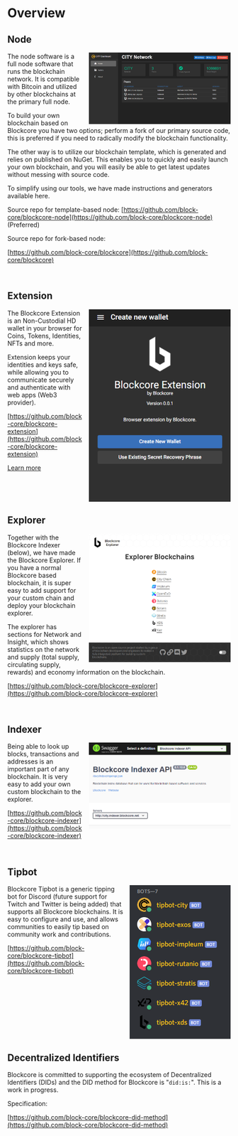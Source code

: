 # Overview

## Node

<a href="/img/blockcore-node.png"><img style="float: right; max-width: 320px; margin-left: 1em;" src="/img/blockcore-node.png"></a>The node software is a full node software that runs the blockchain network. It is compatible with Bitcoin and utilized by other blockchains at the primary full node.

To build your own blockchain based on Blockcore you have two options; perform a fork of our primary source code, this is preferred if you need to radically modify the blockchain functionality.

The other way is to utilize our blockchain template, which is generated and relies on published on NuGet. This enables you to quickly and easily launch your own blockchain, and you will easily be able to get latest updates without messing with source code.

To simplify using our tools, we have made instructions and generators available here.

Source repo for template-based node: [https://github.com/block-core/blockcore-node](https://github.com/block-core/blockcore-node) (Preferred)

Source repo for fork-based node: 

[https://github.com/block-core/blockcore](https://github.com/block-core/blockcore)

<br style="clear:both;">

## Extension

<a href="/img/blockcore-extension.png"><img style="float: right; max-width: 320px; margin-left: 1em;" src="/img/blockcore-extension.png"></a>The Blockcore Extension is an Non-Custodial HD wallet in your browser for Coins, Tokens, Identities, NFTs and more.

Extension keeps your identities and keys safe, while allowing you to communicate securely and authenticate with web apps (Web3 provider).

[https://github.com/block-core/blockcore-extension](https://github.com/block-core/blockcore-extension)

[Learn more](extension/index.md)

<br style="clear:both;">

## Explorer

<a href="/img/blockcore-explorer.png"><img style="float: right; max-width: 320px; margin-left: 1em;" src="/img/blockcore-explorer.png"></a>Together with the Blockcore Indexer (below), we have made the Blockcore Explorer. If you have a normal Blockcore based blockchain, it is super easy to add support for your custom chain and deploy your blockchain explorer.

The explorer has sections for Network and Insight, which shows statistics on the network and supply (total supply, circulating supply, rewards) and economy information on the blockchain.

[https://github.com/block-core/blockcore-explorer](https://github.com/block-core/blockcore-explorer)

<br style="clear:both;">

## Indexer

<a href="/img/blockcore-indexer.png"><img style="float: right; max-width: 320px; margin-left: 1em;" src="/img/blockcore-indexer.png"></a>Being able to look up blocks, transactions and addresses is an important part of any blockchain. It is very easy to add your own custom blockchain to the explorer.

[https://github.com/block-core/blockcore-indexer](https://github.com/block-core/blockcore-indexer)

<br style="clear:both;">

## Tipbot

<a href="/img/blockcore-tipbot.png"><img style="float: right; max-width: 320px; margin-left: 1em;" src="/img/blockcore-tipbot.png"></a>Blockcore Tipbot is a generic tipping bot for Discord (future support for Twitch and Twitter is being added) that supports all Blockcore blockchains. It is easy to configure and use, and allows communities to easily tip based on community work and contributions.

[https://github.com/block-core/blockcore-tipbot](https://github.com/block-core/blockcore-tipbot)

<br style="clear:both;">

## Decentralized Identifiers

Blockcore is committed to supporting the ecosystem of Decentralized Identifiers (DIDs) and the DID method for Blockcore is "`did:is:`". This is a work in progress.

Specification: 

[https://github.com/block-core/blockcore-did-method](https://github.com/block-core/blockcore-did-method)
